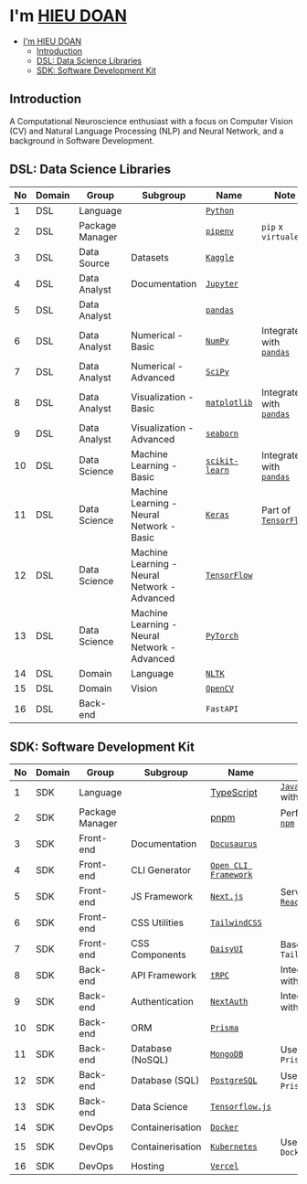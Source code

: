 # I'm [HIEU DOAN](https://hieudoanm.vercel.app)

- [I'm HIEU DOAN](#im-hieu-doan)
  - [Introduction](#introduction)
  - [DSL: Data Science Libraries](#dsl-data-science-libraries)
  - [SDK: Software Development Kit](#sdk-software-development-kit)

## Introduction

A Computational Neuroscience enthusiast with a focus on Computer Vision (CV) and Natural Language Processing (NLP) and Neural Network, and a background in Software Development.

## DSL: Data Science Libraries

| No  | Domain | Group           | Subgroup                                     | Name                           | Note                               |
| --- | ------ | --------------- | -------------------------------------------- | ------------------------------ | ---------------------------------- |
| 1   | DSL    | Language        |                                              | [`Python`][python]             |                                    |
| 2   | DSL    | Package Manager |                                              | [`pipenv`][pipenv]             | `pip` x `virtualenv`               |
| 3   | DSL    | Data Source     | Datasets                                     | [`Kaggle`][kaggle]             |                                    |
| 4   | DSL    | Data Analyst    | Documentation                                | [`Jupyter`][jupyter]           |                                    |
| 5   | DSL    | Data Analyst    |                                              | [`pandas`][pandas]             |                                    |
| 6   | DSL    | Data Analyst    | Numerical - Basic                            | [`NumPy`][numpy]               | Integrated with [`pandas`][pandas] |
| 7   | DSL    | Data Analyst    | Numerical - Advanced                         | [`SciPy`][scipy]               |                                    |
| 8   | DSL    | Data Analyst    | Visualization - Basic                        | [`matplotlib`][matplotlib]     | Integrated with [`pandas`][pandas] |
| 9   | DSL    | Data Analyst    | Visualization - Advanced                     | [`seaborn`][seaborn]           |                                    |
| 10  | DSL    | Data Science    | Machine Learning - Basic                     | [`scikit-learn`][scikit-learn] | Integrated with [`pandas`][pandas] |
| 11  | DSL    | Data Science    | Machine Learning - Neural Network - Basic    | [`Keras`][keras]               | Part of [`TensorFlow`][tensorflow] |
| 12  | DSL    | Data Science    | Machine Learning - Neural Network - Advanced | [`TensorFlow`][tensorflow]     |                                    |
| 13  | DSL    | Data Science    | Machine Learning - Neural Network - Advanced | [`PyTorch`][pytorch]           |                                    |
| 14  | DSL    | Domain          | Language                                     | [`NLTK`][nltk]                 |                                    |
| 15  | DSL    | Domain          | Vision                                       | [`OpenCV`][opencv]             |                                    |
| 16  | DSL    | Back-end        |                                              | `FastAPI`                      |                                    |

## SDK: Software Development Kit

| No  | Domain | Group           | Subgroup         | Name                             | Note                                    |
| --- | ------ | --------------- | ---------------- | -------------------------------- | --------------------------------------- |
| 1   | SDK    | Language        |                  | [TypeScript][typescript]         | [`JavaScript`][javascript] with Typings |
| 2   | SDK    | Package Manager |                  | [pnpm][pnpm]                     | Performance [`npm`][npm]                |
| 3   | SDK    | Front-end       | Documentation    | [`Docusaurus`][docusaurus]       |                                         |
| 4   | SDK    | Front-end       | CLI Generator    | [`Open CLI Framework`][oclif]    |                                         |
| 5   | SDK    | Front-end       | JS Framework     | [`Next.js`][next.js]             | Server-Side [`React`][react]            |
| 6   | SDK    | Front-end       | CSS Utilities    | [`TailwindCSS`][tailwindcss]     |                                         |
| 7   | SDK    | Front-end       | CSS Components   | [`DaisyUI`][daisyui]             | Based on `TailwindCSS`                  |
| 8   | SDK    | Back-end        | API Framework    | [`tRPC`][trpc]                   | Integrated with `Next.js`               |
| 9   | SDK    | Back-end        | Authentication   | [`NextAuth`][next-auth]          | Integrated with `Next.js`               |
| 10  | SDK    | Back-end        | ORM              | [`Prisma`][prisma]               |                                         |
| 11  | SDK    | Back-end        | Database (NoSQL) | [`MongoDB`][mongodb]             | Used with `Prisma`                      |
| 12  | SDK    | Back-end        | Database (SQL)   | [`PostgreSQL`][postgresql]       | Used with `Prisma`                      |
| 13  | SDK    | Back-end        | Data Science     | [`Tensorflow.js`][tensorflow.js] |                                         |
| 14  | SDK    | DevOps          | Containerisation | [`Docker`][docker]               |                                         |
| 15  | SDK    | DevOps          | Containerisation | [`Kubernetes`][kubernetes]       | Used with `Docker`                      |
| 16  | SDK    | DevOps          | Hosting          | [`Vercel`][vercel]               |                                         |

[daisyui]: https://daisyui.com/
[docker]: https://www.docker.com/
[docusaurus]: https://docusaurus.io/
[javascript]: https://www.javascript.com/
[jupyter]: https://jupyter.org/
[kaggle]: https://www.kaggle.com/
[keras]: https://keras.io/
[kubernetes]: https://kubernetes.io/
[matplotlib]: https://matplotlib.org/
[mongodb]: https://www.mongodb.com/
[next.js]: https://nextjs.org/
[next-auth]: https://next-auth.js.org/
[nltk]: https://www.nltk.org/
[npm]: https://www.npmjs.com/
[numpy]: https://numpy.org/
[oclif]: https://oclif.io/
[opencv]: https://opencv.org/
[pandas]: https://pandas.pydata.org/
[pipenv]: https://pipenv.pypa.io/en/latest/
[pnpm]: https://pnpm.io/
[postgresql]: https://www.postgresql.org/
[prisma]: https://www.prisma.io/
[python]: https://www.python.org/
[pytorch]: https://pytorch.org/
[react]: https://react.dev/
[scikit-learn]: https://scikit-learn.org/stable/
[scipy]: https://scipy.org/
[seaborn]: https://seaborn.pydata.org/
[tailwindcss]: https://tailwindcss.com/
[tensorflow]: https://www.tensorflow.org/
[tensorflow.js]: https://www.tensorflow.org/js
[trpc]: https://trpc.io/
[typescript]: https://www.typescriptlang.org/
[vercel]: https://vercel.com/
